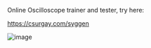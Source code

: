 Online Oscilloscope trainer and tester, try here:

https://csurgay.com/syggen


![image](https://github.com/csurgay/scopetester/assets/6297098/bea61586-351f-4edb-902d-1ac3b9bf1a45)
